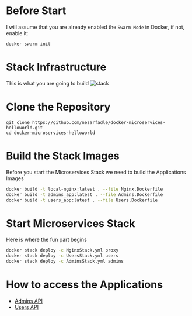 # Before Start

I will assume that you are already enabled the ```Swarm Mode``` in Docker, if not, enable it:
```
docker swarm init
```

# Stack Infrastructure 

This is what you are going to build
![stack](/diagram.png?raw=true "Stack")

# Clone the Repository
```
git clone https://github.com/nezarfadle/docker-microservices-helloworld.git
cd docker-microservices-helloworld
```

# Build the Stack Images

Before you start the Microservices Stack we need to build the Applications Images

```bash
docker build -t local-nginx:latest . --file Nginx.Dockerfile
docker build -t admins_app:latest . --file Admins.Dockerfile
docker build -t users_app:latest . --file Users.Dockerfile
```

# Start Microservices Stack

Here is where the fun part begins

```bash
docker stack deploy -c NginxStack.yml proxy
docker stack deploy -c UsersStack.yml users
docker stack deploy -c AdminsStack.yml admins
```

# How to access the Applications

+ [Admins API](http://localhost:9090/admins)
+ [Users API ](http://localhost:9090/users)